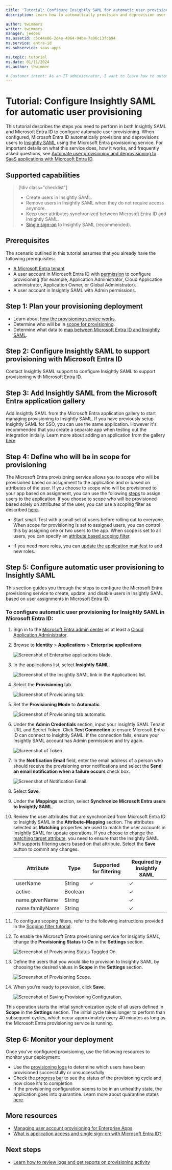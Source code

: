 ```yaml
---
title: 'Tutorial: Configure Insightly SAML for automatic user provisioning with Microsoft Entra ID'
description: Learn how to automatically provision and deprovision user accounts from Microsoft Entra ID to Insightly SAML.

author: twimmers
writer: twimmers
manager: jeedes
ms.assetid: c5c44e06-2d4e-4964-94be-7a96c13fcb94
ms.service: entra-id
ms.subservice: saas-apps

ms.topic: tutorial
ms.date: 01/11/2024
ms.author: thwimmer

# Customer intent: As an IT administrator, I want to learn how to automatically provision and deprovision user accounts from Microsoft Entra ID to Insightly SAML so that I can streamline the user management process and ensure that users have the appropriate access to Insightly SAML.
---
```


# Tutorial: Configure Insightly SAML for automatic user provisioning

This tutorial describes the steps you need to perform in both Insightly SAML and Microsoft Entra ID to configure automatic user provisioning. When configured, Microsoft Entra ID automatically provisions and deprovisions users to [Insightly SAML](https://www.insightly.com/) using the Microsoft Entra provisioning service. For important details on what this service does, how it works, and frequently asked questions, see [Automate user provisioning and deprovisioning to SaaS applications with Microsoft Entra ID](~/identity/app-provisioning/user-provisioning.md). 


## Supported capabilities
> [!div class="checklist"]
> * Create users in Insightly SAML.
> * Remove users in Insightly SAML when they do not require access anymore.
> * Keep user attributes synchronized between Microsoft Entra ID and Insightly SAML.
> * [Single sign-on](insightly-saml-tutorial.md) to Insightly SAML (recommended).

## Prerequisites

The scenario outlined in this tutorial assumes that you already have the following prerequisites:

* [A Microsoft Entra tenant](~/identity-platform/quickstart-create-new-tenant.md) 
* A user account in Microsoft Entra ID with [permission](~/identity/role-based-access-control/permissions-reference.md) to configure provisioning (for example, Application Administrator, Cloud Application administrator, Application Owner, or Global Administrator).
* A user account in Insightly SAML with Admin permissions.

## Step 1: Plan your provisioning deployment

* Learn about [how the provisioning service works](~/identity/app-provisioning/user-provisioning.md).
* Determine who will be in [scope for provisioning](~/identity/app-provisioning/define-conditional-rules-for-provisioning-user-accounts.md).
* Determine what data to [map between Microsoft Entra ID and Insightly SAML](~/identity/app-provisioning/customize-application-attributes.md).

## Step 2: Configure Insightly SAML to support provisioning with Microsoft Entra ID

Contact Insightly SAML support to configure Insightly SAML to support provisioning with Microsoft Entra ID.

## Step 3: Add Insightly SAML from the Microsoft Entra application gallery

Add Insightly SAML from the Microsoft Entra application gallery to start managing provisioning to Insightly SAML. If you have previously setup Insightly SAML for SSO, you can use the same application. However it's recommended that you create a separate app when testing out the integration initially. Learn more about adding an application from the gallery [here](~/identity/enterprise-apps/add-application-portal.md). 

## Step 4: Define who will be in scope for provisioning 

The Microsoft Entra provisioning service allows you to scope who will be provisioned based on assignment to the application and or based on attributes of the user. If you choose to scope who will be provisioned to your app based on assignment, you can use the following [steps](~/identity/enterprise-apps/assign-user-or-group-access-portal.md) to assign users to the application. If you choose to scope who will be provisioned based solely on attributes of the user, you can use a scoping filter as described [here](~/identity/app-provisioning/define-conditional-rules-for-provisioning-user-accounts.md). 

* Start small. Test with a small set of users before rolling out to everyone. When scope for provisioning is set to assigned users, you can control this by assigning one or two users to the app. When scope is set to all users, you can specify an [attribute based scoping filter](~/identity/app-provisioning/define-conditional-rules-for-provisioning-user-accounts.md).

* If you need more roles, you can [update the application manifest](~/identity-platform/howto-add-app-roles-in-apps.md) to add new roles.

## Step 5: Configure automatic user provisioning to Insightly SAML 

This section guides you through the steps to configure the Microsoft Entra provisioning service to create, update, and disable users in Insightly SAML based on user assignments in Microsoft Entra ID.

<a name='to-configure-automatic-user-provisioning-for-Insightly SAML-in-azure-ad'></a>

### To configure automatic user provisioning for Insightly SAML in Microsoft Entra ID:

1. Sign in to the [Microsoft Entra admin center](https://entra.microsoft.com) as at least a [Cloud Application Administrator](~/identity/role-based-access-control/permissions-reference.md#cloud-application-administrator).
1. Browse to **Identity** > **Applications** > **Enterprise applications**

	![Screenshot of Enterprise applications blade.](common/enterprise-applications.png)

1. In the applications list, select **Insightly SAML**.

	![Screenshot of the Insightly SAML link in the Applications list.](common/all-applications.png)

1. Select the **Provisioning** tab.

	![Screenshot of Provisioning tab.](common/provisioning.png)

1. Set the **Provisioning Mode** to **Automatic**.

	![Screenshot of Provisioning tab automatic.](common/provisioning-automatic.png)

1. Under the **Admin Credentials** section, input your Insightly SAML Tenant URL and Secret Token. Click **Test Connection** to ensure Microsoft Entra ID can connect to Insightly SAML. If the connection fails, ensure your Insightly SAML account has Admin permissions and try again.

 	![Screenshot of Token.](common/provisioning-testconnection-tenanturltoken.png)

1. In the **Notification Email** field, enter the email address of a person who should receive the provisioning error notifications and select the **Send an email notification when a failure occurs** check box.

	![Screenshot of Notification Email.](common/provisioning-notification-email.png)

1. Select **Save**.

1. Under the **Mappings** section, select **Synchronize Microsoft Entra users to Insightly SAML**.

1. Review the user attributes that are synchronized from Microsoft Entra ID to Insightly SAML in the **Attribute-Mapping** section. The attributes selected as **Matching** properties are used to match the user accounts in Insightly SAML for update operations. If you choose to change the [matching target attribute](~/identity/app-provisioning/customize-application-attributes.md), you need to ensure that the Insightly SAML API supports filtering users based on that attribute. Select the **Save** button to commit any changes.

   |Attribute|Type|Supported for filtering|Required by Insightly SAML|
   |---|---|---|---|
   |userName|String|&check;|&check;
   |active|Boolean||&check;
   |name.givenName|String||&check;
   |name.familyName|String||&check;

1. To configure scoping filters, refer to the following instructions provided in the [Scoping filter tutorial](~/identity/app-provisioning/define-conditional-rules-for-provisioning-user-accounts.md).

1. To enable the Microsoft Entra provisioning service for Insightly SAML, change the **Provisioning Status** to **On** in the **Settings** section.

	![Screenshot of Provisioning Status Toggled On.](common/provisioning-toggle-on.png)

1. Define the users that you would like to provision to Insightly SAML by choosing the desired values in **Scope** in the **Settings** section.

	![Screenshot of Provisioning Scope.](common/provisioning-scope.png)

1. When you're ready to provision, click **Save**.

	![Screenshot of Saving Provisioning Configuration.](common/provisioning-configuration-save.png)

This operation starts the initial synchronization cycle of all users defined in **Scope** in the **Settings** section. The initial cycle takes longer to perform than subsequent cycles, which occur approximately every 40 minutes as long as the Microsoft Entra provisioning service is running. 

## Step 6: Monitor your deployment
Once you've configured provisioning, use the following resources to monitor your deployment:

* Use the [provisioning logs](~/identity/monitoring-health/concept-provisioning-logs.md) to determine which users have been provisioned successfully or unsuccessfully
* Check the [progress bar](~/identity/app-provisioning/application-provisioning-when-will-provisioning-finish-specific-user.md) to see the status of the provisioning cycle and how close it's to completion
* If the provisioning configuration seems to be in an unhealthy state, the application goes into quarantine. Learn more about quarantine states [here](~/identity/app-provisioning/application-provisioning-quarantine-status.md).

## More resources

* [Managing user account provisioning for Enterprise Apps](~/identity/app-provisioning/configure-automatic-user-provisioning-portal.md)
* [What is application access and single sign-on with Microsoft Entra ID?](~/identity/enterprise-apps/what-is-single-sign-on.md)

## Next steps

* [Learn how to review logs and get reports on provisioning activity](~/identity/app-provisioning/check-status-user-account-provisioning.md)